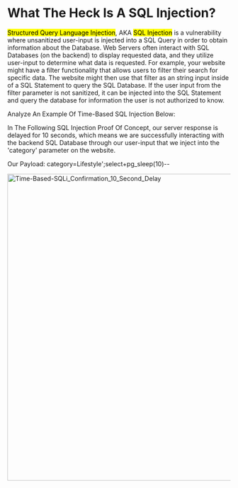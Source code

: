 <h1>What The Heck Is A SQL Injection?</h1>
<mark>Structured Query Language Injection</mark>, AKA <mark>SQL Injection</mark> is a vulnerability where unsanitized user-input is injected into a SQL Query in order to obtain information about the Database. Web Servers often interact with SQL Databases (on the backend) to display requested data, and they utilize 
user-input to determine what data is requested. For example, your website might have a filter functionality that allows users to filter their search for specific data. The website might then use that filter as an string input inside of a SQL Statement 
to query the SQL Database. If the user input from the filter parameter is not sanitized, it can be injected into the SQL Statement and query the database for information the user is not authorized to know.

Analyze An Example Of Time-Based SQL Injection Below:

In The Following SQL Injection Proof Of Concept, our server response is delayed for 10 seconds, which means we are successfully interacting with the backend SQL Database through our user-input that we inject into the 'category' parameter on the website.

Our Payload: category=Lifestyle';select+pg_sleep(10)--

<img width="1906" height="694" alt="Time-Based-SQLi_Confirmation_10_Second_Delay" src="https://github.com/user-attachments/assets/b90b366d-3ef1-4dca-870d-f9f2cdcb8d1e" />






